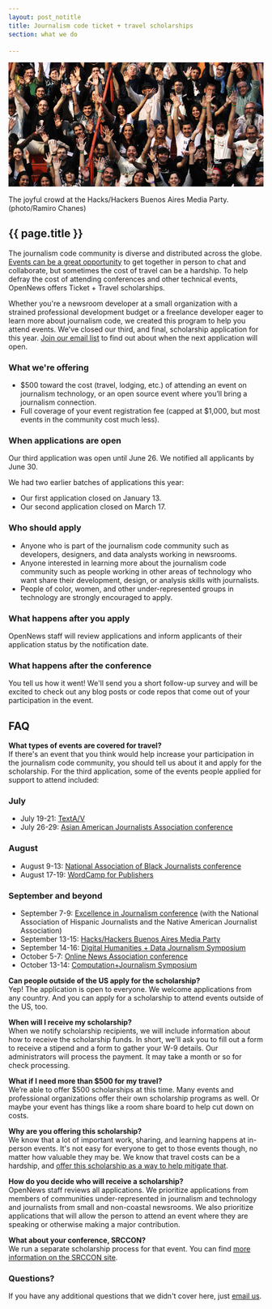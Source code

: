 ```yaml
---
layout: post_notitle
title: Journalism code ticket + travel scholarships
section: what we do

---
```

<img src="/media/img/index_opennewsphoto.jpg" class="topline">
<p class="caption">The joyful crowd at the Hacks/Hackers Buenos Aires Media Party. (photo/Ramiro Chanes)</p>
<h2>{{ page.title }}</h2>
<p class="bodybig">The journalism code community is diverse and distributed across the globe. <a href="/blog/ticket-travel-scholarship/">Events can be a great opportunity</a> to get together in person to chat and collaborate, but sometimes the cost of travel can be a hardship. To help defray the cost of attending conferences and other technical events, OpenNews offers Ticket + Travel scholarships.</p> 

<!--<p class="bodybig"><a href="https://docs.google.com/forms/d/e/1FAIpQLSf11wqZGC5MNKKdle5T8wqSdOgJDiD4PNkU6netg4cxl5d5ow/closedform">Applications are open until June 26</a>.</p>-->

Whether you're a newsroom developer at a small organization with a strained professional development budget or a freelance developer eager to learn more about journalism code, we created this program to help you attend events. We've closed our third, and final, scholarship application for this year. <a href="http://eepurl.com/czSVTL">Join our email list</a> to find out about when the next application will open.

<!--<a href="https://docs.google.com/forms/d/e/1FAIpQLSf11wqZGC5MNKKdle5T8wqSdOgJDiD4PNkU6netg4cxl5d5ow/closedform">Apply now</a>.-->

### What we're offering

* $500 toward the cost (travel, lodging, etc.) of attending an event on journalism technology, or an open source event where you’ll bring a journalism connection. 
* Full coverage of your event registration fee (capped at $1,000, but most events in the community cost much less).

### When applications are open

Our third application was open until June 26. We notified all applicants by June 30.

We had two earlier batches of applications this year:

* Our first application closed on January 13. 
* Our second application closed on March 17.

### Who should apply
* Anyone who is part of the journalism code community such as developers, designers, and data analysts working in newsrooms.
* Anyone interested in learning more about the journalism code community such as people working in other areas of technology who want share their development, design, or analysis skills with journalists.
* People of color, women, and other under-represented groups in technology are strongly encouraged to apply.

### What happens after you apply
OpenNews staff will review applications and inform applicants of their application status by the notification date.

### What happens after the conference
You tell us how it went! We'll send you a short follow-up survey and will be excited to check out any blog posts or code repos that come out of your participation in the event.

## FAQ

**What types of events are covered for travel?**<br>
If there's an event that you think would help increase your participation in the journalism code community, you should tell us about it and apply for the scholarship. For the third application, some of the events people applied for support to attend included:

### July

* July 19-21: [TextA/V](https://www.eventbrite.com/e/text-av-tickets-33278916134) 
* July 26-29: [Asian American Journalists Association conference](https://www.aaja17.org/schedule/)

### August

* August 9-13: [National Association of Black Journalists conference](https://www.nabjconvention.com)
* August 17-19: [WordCamp for Publishers](https://2017-denver.journalist.wordcamp.org/)

### September and beyond

* September 7-9: [Excellence in Journalism conference](http://excellenceinjournalism.org/) (with the National Association of Hispanic Journalists and the Native American Journalist Association)
* September 13-15: [Hacks/Hackers Buenos Aires Media Party](http://mediaparty.info/)
* September 14-16: [Digital Humanities + Data Journalism Symposium](http://dhdjmiami.com/)
* October 5-7: [Online News Association conference](https://ona17.journalists.org/)
* October 13-14: [Computation+Journalism Symposium](http://cj2017.northwestern.edu/)

**Can people outside of the US apply for the scholarship?**<br>
Yep! The application is open to everyone. We welcome applications from any country. And you can apply for a scholarship to attend events outside of the US, too.

**When will I receive my scholarship?**<br>
When we notify scholarship recipients, we will include information about how to receive the scholarship funds. In short, we'll ask you to fill out a form to receive a stipend and a form to gather your W-9 details. Our administrators will process the payment. It may take a month or so for check processing.
 
**What if I need more than $500 for my travel?**<br>
We’re able to offer $500 scholarships at this time. Many events and professional organizations offer their own scholarship programs as well. Or maybe your event has things like a room share board to help cut down on costs.

**Why are you offering this scholarship?**<br>
We know that a lot of important work, sharing, and learning happens at in-person events. It's not easy for everyone to get to those events though, no matter how valuable they may be. We know that travel costs can be a hardship, and [offer this scholarship as a way to help mitigate that](/blog/ticket-travel-scholarship).

**How do you decide who will receive a scholarship?**<br>
OpenNews staff reviews all applications. We prioritize applications from members of communities under-represented in journalism and technology and journalists from small and non-coastal newsrooms. We also prioritize applications that will allow the person to attend an event where they are speaking or otherwise making a major contribution.

**What about your conference, SRCCON?**<br>
We run a separate scholarship process for that event. You can find [more information on the SRCCON site](https://srccon.org/scholarships/).

### Questions?
If you have any additional questions that we didn't cover here, just [email us](mailto:info@opennews.org).

